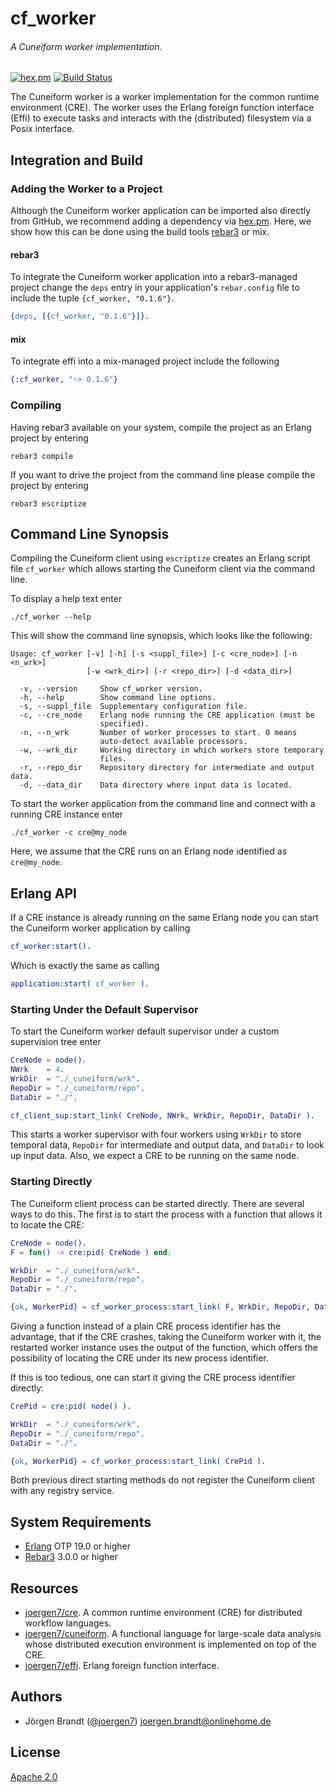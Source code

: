 # cf_worker
###### A Cuneiform worker implementation.

[![hex.pm](https://img.shields.io/hexpm/v/cf_worker.svg?style=flat-square)](https://hex.pm/packages/cf_worker) [![Build Status](https://travis-ci.org/joergen7/cf_worker.svg?branch=master)](https://travis-ci.org/joergen7/cf_worker)

The Cuneiform worker is a worker implementation for the common runtime environment (CRE). The worker uses the Erlang foreign function interface (Effi) to execute tasks and interacts with the (distributed) filesystem via a Posix interface.

## Integration and Build

### Adding the Worker to a Project

Although the Cuneiform worker application can be imported also directly from GitHub, we recommend adding a dependency via [hex.pm](https://hex.pm). Here, we show how this can be done using the build tools [rebar3](https://www.rebar3.org) or mix.

#### rebar3

To integrate the Cuneiform worker application into a rebar3-managed project change the `deps` entry in your application's `rebar.config` file to include the tuple `{cf_worker, "0.1.6"}`.

```erlang
{deps, [{cf_worker, "0.1.6"}]}.
```

#### mix

To integrate effi into a mix-managed project include the following

```elixir
{:cf_worker, "~> 0.1.6"}

```
### Compiling

Having rebar3 available on your system, compile the project as an Erlang project by entering

    rebar3 compile

If you want to drive the project from the command line please compile the project by entering

    rebar3 escriptize


## Command Line Synopsis

Compiling the Cuneiform client using `escriptize` creates an Erlang script file `cf_worker` which allows starting the Cuneiform client via the command line.

To display a help text enter

    ./cf_worker --help

This will show the command line synopsis, which looks like the following:

    Usage: cf_worker [-v] [-h] [-s <suppl_file>] [-c <cre_node>] [-n <n_wrk>]
                     [-w <wrk_dir>] [-r <repo_dir>] [-d <data_dir>]

      -v, --version     Show cf_worker version.
      -h, --help        Show command line options.
      -s, --suppl_file  Supplementary configuration file.
      -c, --cre_node    Erlang node running the CRE application (must be 
                        specified).
      -n, --n_wrk       Number of worker processes to start. 0 means 
                        auto-detect available processors.
      -w, --wrk_dir     Working directory in which workers store temporary 
                        files.
      -r, --repo_dir    Repository directory for intermediate and output data.
      -d, --data_dir    Data directory where input data is located.


To start the worker application from the command line and connect with a running CRE instance enter

    ./cf_worker -c cre@my_node

Here, we assume that the CRE runs on an Erlang node identified as `cre@my_node`.

## Erlang API

If a CRE instance is already running on the same Erlang node you can start the Cuneiform worker application by calling

```erlang
cf_worker:start().
```

Which is exactly the same as calling

```erlang
application:start( cf_worker ).
```

### Starting Under the Default Supervisor

To start the Cuneiform worker default supervisor under a custom supervision tree enter

```erlang
CreNode = node().
NWrk    = 4.
WrkDir  = "./_cuneiform/wrk".
RepoDir = "./_cuneiform/repo".
DataDir = "./".

cf_client_sup:start_link( CreNode, NWrk, WrkDir, RepoDir, DataDir ).
```

This starts a worker supervisor with four workers using `WrkDir` to store temporal data, `RepoDir` for intermediate and output data, and `DataDir` to look up input data. Also, we expect a CRE to be running on the same node.

### Starting Directly

The Cuneiform client process can be started directly. There are several ways to do this. The first is to start the process with a function that allows it to locate the CRE:

```erlang
CreNode = node().
F = fun() -> cre:pid( CreNode ) end.

WrkDir  = "./_cuneiform/wrk".
RepoDir = "./_cuneiform/repo".
DataDir = "./".

{ok, WorkerPid} = cf_worker_process:start_link( F, WrkDir, RepoDir, DataDir ).
```

Giving a function instead of a plain CRE process identifier has the advantage, that if the CRE crashes, taking the Cuneiform worker with it, the restarted worker instance uses the output of the function, which offers the possibility of locating the CRE under its new process identifier.

If this is too tedious, one can start it giving the CRE process identifier directly:

```erlang
CrePid = cre:pid( node() ).

WrkDir  = "./_cuneiform/wrk".
RepoDir = "./_cuneiform/repo".
DataDir = "./".

{ok, WorkerPid} = cf_worker_process:start_link( CrePid ).
```

Both previous direct starting methods do not register the Cuneiform client with any registry service.

## System Requirements

- [Erlang](https://www.erlang.org) OTP 19.0 or higher
- [Rebar3](https://www.rebar3.org) 3.0.0 or higher

## Resources

- [joergen7/cre](https://github.com/joergen7/cre). A common runtime environment (CRE) for distributed workflow languages.
- [joergen7/cuneiform](https://github.com/joergen7/cuneiform). A functional language for large-scale data analysis whose distributed execution environment is implemented on top of the CRE.
- [joergen7/effi](https://github.com/joergen7/effi). Erlang foreign function interface.


## Authors

- Jörgen Brandt ([@joergen7](https://github.com/joergen7/)) [joergen.brandt@onlinehome.de](mailto:joergen.brandt@onlinehome.de)

## License

[Apache 2.0](https://www.apache.org/licenses/LICENSE-2.0.html)